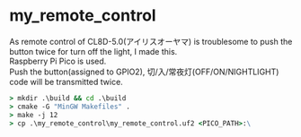 # my_remote_control
  
As remote control of CL8D-5.0(アイリスオーヤマ) is troublesome to push the button twice for turn off the light, I made this.  
Raspberry Pi Pico is used.  
Push the button(assigned to GPIO2), 切/入/常夜灯(OFF/ON/NIGHTLIGHT) code will be transmitted twice.  
```cmd
> mkdir .\build && cd .\build
> cmake -G "MinGW Makefiles" .
> make -j 12
> cp .\my_remote_control\my_remote_control.uf2 <PICO_PATH>:\
```